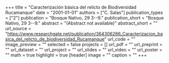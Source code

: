 +++
title = "Caracterización básica del relicto de Biodiversidad Rucamanque"
date = "2001-01-01"
authors = ["C. Salas"]
publication_types = ["2"]
publication = "Bosque Nativo, 29 3--9."
publication_short = "Bosque Nativo, 29 3--9."
abstract = "(Abstract not available)"
abstract_short = ""
url_source = "https://www.researchgate.net/publication/364306266_Caracterizacion_basica_del_relicto_de_biodiversidad_Rucamanque"
url_code = ""
image_preview = ""
selected = false
projects = []
url_pdf = ""
url_preprint = ""
url_dataset = ""
url_project = ""
url_slides = ""
url_video = ""
url_poster = ""
math = true
highlight = true
[header]
image = ""
caption = ""
+++
